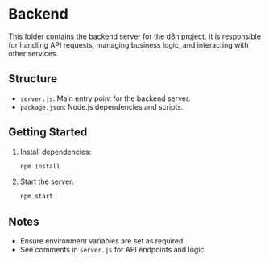 # Backend

This folder contains the backend server for the d8n project. It is responsible for handling API requests, managing business logic, and interacting with other services.

## Structure
- `server.js`: Main entry point for the backend server.
- `package.json`: Node.js dependencies and scripts.

## Getting Started
1. Install dependencies:
   ```bash
   npm install
   ```
2. Start the server:
   ```bash
   npm start
   ```

## Notes
- Ensure environment variables are set as required.
- See comments in `server.js` for API endpoints and logic.
